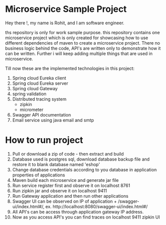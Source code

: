 # Microservice Sample Project

Hey there !,
my name is Rohit, and I am software engineer.

ths repository is only for work sample purpose. this repository contains one microservice project which is only created for showcasing how to use different dependencies of maven to create a microservice project. There no business logic behind the code, API's are written only to demonstrate how it can be written. Further i will keep adding multiple things that are used in microservice.

Till now these are the implemented technologies in this project: 
1. Spring cloud Eureka client
2. Spring cloud Eureka server
3. Spring cloud Gateway 
4. spring validation
5. Distributed tracing system
    - zipkin
    - micrometer
6. Swagger API documentation
7. Email service using java email and smtp

# How to run project
1. Pull or download a zip of code - then extract and build
2. Database used is postgres sql, download database backup file and restore it to blank database named 'eshop'
3. Change database credentials according to you database in application properties of applications
4. Maven build each microservice and generate jar file
5. Run service register first and observe it on localhost 8761
6. Run zipkin jar and observe it on localhost 9411
7. Run Gateway application and then run other applications
8. Swagger UI can be observed on IP of application + /swagger-ui/index.html#/, ex. http://localhost:8080/swagger-ui/index.html#/
9. All API's can be access through application gateway IP address.
10. Now as you access API's you can find traces on localhost 9411 zipkin UI
